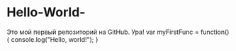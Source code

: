 # Hello-World-
Это мой первый репозиторий на GitHub. Ура!
var myFirstFunc = function() {
 console.log("Hello, world!");
}
